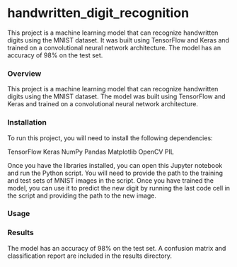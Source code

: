 # handwritten_digit_recognition
This project is a machine learning model that can recognize handwritten digits using the MNIST dataset. It was built using TensorFlow and Keras and trained on a convolutional neural network architecture. The model has an accuracy of 98% on the test set.

### Overview
This project is a machine learning model that can recognize handwritten digits using the MNIST dataset. The model was built using TensorFlow and Keras and trained on a convolutional neural network architecture.

### Installation
To run this project, you will need to install the following dependencies:

TensorFlow
Keras
NumPy
Pandas
Matplotlib
OpenCV
PIL

Once you have the libraries installed, you can open this Jupyter notebook and run the Python script. You will need to provide the path to the training and test sets of MNIST images in the script. Once you have trained the model, you can use it to predict the new digit by running the last code cell in the script and providing the path to the new image.

### Usage

### Results
The model has an accuracy of 98% on the test set. A confusion matrix and classification report are included in the results directory.
